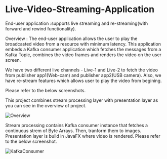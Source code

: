 # Live-Video-Streaming-Application
End-user application :supports live streaming and re-streaming(with forward and rewind functionality).

Overview :
The end-user application allows the user to play the broadcasted video from a resource with minimum latency. 
This application embeds a Kafka consumer application which fetches the messages from a Kafka Topic, combines the video frames
and renders the video on the user screen.

We have two different live channels - Live-1 and Live-2 to fetch the video from publisher app1(Web-cam)  and publisher app2(USB camera). 
 Also, we have re-stream features which allows user to play the video from begining.
 
 Please refer to the below screenshots. 
 
This project combines stream processing layer with presentation layer as you can see in the overview of project. 


![Overview](https://user-images.githubusercontent.com/40739676/72839227-ce723a00-3c89-11ea-82ad-c91bb188b283.PNG)


Stream processing contains Kafka consumer instance that fetches a continuous strem of Byte Arrays. 
Then, tranform them to images. Presentation layer is build in JavaFX where video is rendered. Please refer to the below screenshot.


![KafkaConsumer](https://user-images.githubusercontent.com/40739676/72839441-39bc0c00-3c8a-11ea-85ae-3d9b5a2090b8.PNG)
